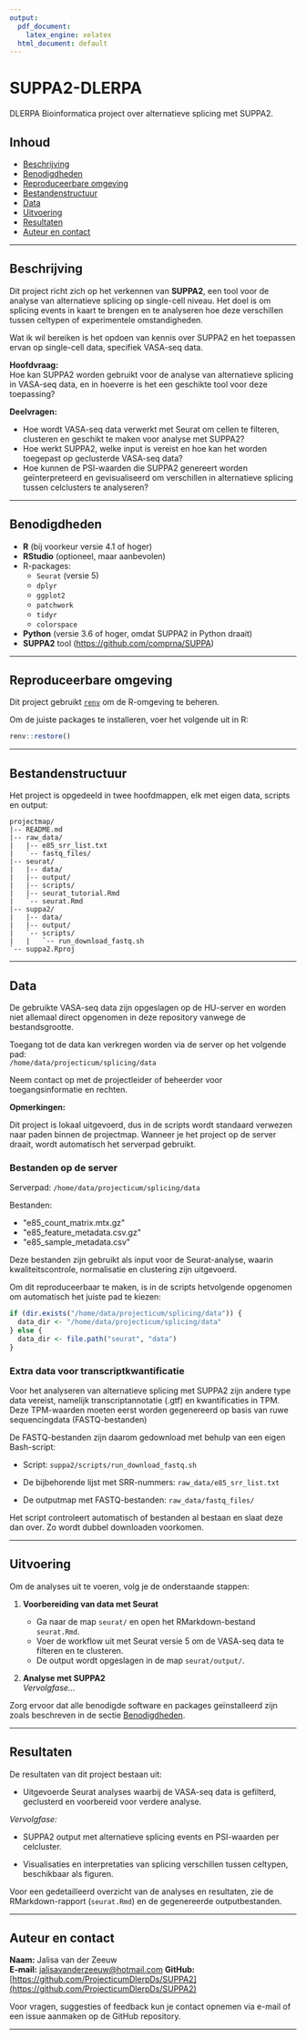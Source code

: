 ```yaml
---
output:
  pdf_document:
    latex_engine: xelatex
  html_document: default
---
```


# SUPPA2-DLERPA
DLERPA Bioinformatica project over alternatieve splicing met SUPPA2.

## Inhoud

- [Beschrijving](#beschrijving)
- [Benodigdheden](#benodigdheden)
- [Reproduceerbare omgeving](#reproduceerbare-omgeving)
- [Bestandenstructuur](#bestandenstructuur)
- [Data](#data)
- [Uitvoering](#uitvoering)
- [Resultaten](#resultaten)
- [Auteur en contact](#auteurs-en-contact)

---

## Beschrijving

Dit project richt zich op het verkennen van **SUPPA2**, een tool voor de analyse van alternatieve splicing op single-cell niveau. Het doel is om splicing events in kaart te brengen en te analyseren hoe deze verschillen tussen celtypen of experimentele omstandigheden.

Wat ik wil bereiken is het opdoen van kennis over SUPPA2 en het toepassen ervan op single-cell data, specifiek VASA-seq data.

**Hoofdvraag:**  
Hoe kan SUPPA2 worden gebruikt voor de analyse van alternatieve splicing in VASA-seq data, en in hoeverre is het een geschikte tool voor deze toepassing?

**Deelvragen:**  
- Hoe wordt VASA-seq data verwerkt met Seurat om cellen te filteren, clusteren en geschikt te maken voor analyse met SUPPA2?  
- Hoe werkt SUPPA2, welke input is vereist en hoe kan het worden toegepast op geclusterde VASA-seq data?  
- Hoe kunnen de PSI-waarden die SUPPA2 genereert worden geïnterpreteerd en gevisualiseerd om verschillen in alternatieve splicing tussen celclusters te analyseren?

---

## Benodigdheden
- **R** (bij voorkeur versie 4.1 of hoger)
- **RStudio** (optioneel, maar aanbevolen)
- R-packages:
  - `Seurat` (versie 5)
  - `dplyr`
  - `ggplot2`
  - `patchwork`
  - `tidyr`
  - `colorspace`
- **Python** (versie 3.6 of hoger, omdat SUPPA2 in Python draait)
- **SUPPA2** tool (https://github.com/comprna/SUPPA)

---

## Reproduceerbare omgeving

Dit project gebruikt [`renv`](https://rstudio.github.io/renv/) om de R-omgeving te beheren.

Om de juiste packages te installeren, voer het volgende uit in R:

```r
renv::restore()
```

---

## Bestandenstructuur

Het project is opgedeeld in twee hoofdmappen, elk met eigen data, scripts en output:


```
projectmap/
|-- README.md
|-- raw_data/
|   |-- e85_srr_list.txt
|   `-- fastq_files/
|-- seurat/
|   |-- data/
|   |-- output/
|   |-- scripts/
|   |-- seurat_tutorial.Rmd
|   `-- seurat.Rmd
|-- suppa2/
|   |-- data/
|   |-- output/
|   `-- scripts/
|   |   `-- run_download_fastq.sh
`-- suppa2.Rproj
```

---

## Data

De gebruikte VASA-seq data zijn opgeslagen op de HU-server en worden niet allemaal direct opgenomen in deze repository vanwege de bestandsgrootte.

Toegang tot de data kan verkregen worden via de server op het volgende pad:  
`/home/data/projecticum/splicing/data`  

Neem contact op met de projectleider of beheerder voor toegangsinformatie en rechten.

**Opmerkingen:**

Dit project is lokaal uitgevoerd, dus in de scripts wordt standaard verwezen naar paden binnen de projectmap.
Wanneer je het project op de server draait, wordt automatisch het serverpad gebruikt.

### Bestanden op de server

Serverpad: `/home/data/projecticum/splicing/data` 

Bestanden:

- "e85_count_matrix.mtx.gz"
- "e85_feature_metadata.csv.gz"
- "e85_sample_metadata.csv"

Deze bestanden zijn gebruikt als input voor de Seurat-analyse, waarin kwaliteitscontrole, normalisatie en clustering zijn uitgevoerd.

Om dit reproduceerbaar te maken, is in de scripts hetvolgende opgenomen om automatisch het juiste pad te kiezen:

```r
if (dir.exists("/home/data/projecticum/splicing/data")) {
  data_dir <- "/home/data/projecticum/splicing/data"
} else {
  data_dir <- file.path("seurat", "data")
}
```

### Extra data voor transcriptkwantificatie
Voor het analyseren van alternatieve splicing met SUPPA2 zijn andere type data vereist, namelijk transcriptannotatie (.gtf) en kwantificaties in TPM. Deze TPM-waarden moeten eerst worden gegenereerd op basis van ruwe sequencingdata (FASTQ-bestanden)

De FASTQ-bestanden zijn daarom gedownload met behulp van een eigen Bash-script: 

- Script: `suppa2/scripts/run_download_fastq.sh`

- De bijbehorende lijst met SRR-nummers: `raw_data/e85_srr_list.txt`

- De outputmap met FASTQ-bestanden: `raw_data/fastq_files/`

Het script controleert automatisch of bestanden al bestaan en slaat deze dan over. Zo wordt dubbel downloaden voorkomen.

---

## Uitvoering

Om de analyses uit te voeren, volg je de onderstaande stappen:

1. **Voorbereiding van data met Seurat**  
   - Ga naar de map `seurat/` en open het RMarkdown-bestand `seurat.Rmd`.  
   - Voer de workflow uit met Seurat versie 5 om de VASA-seq data te filteren en te clusteren.  
   - De output wordt opgeslagen in de map `seurat/output/`.

2. **Analyse met SUPPA2**  
   *Vervolgfase...*


Zorg ervoor dat alle benodigde software en packages geïnstalleerd zijn zoals beschreven in de sectie [Benodigdheden](#benodigdheden).

---

## Resultaten

De resultaten van dit project bestaan uit:

- Uitgevoerde Seurat analyses waarbij de VASA-seq data is gefilterd, geclusterd en voorbereid voor verdere analyse.  

*Vervolgfase:*

- SUPPA2 output met alternatieve splicing events en PSI-waarden per celcluster.   

- Visualisaties en interpretaties van splicing verschillen tussen celtypen, beschikbaar als figuren.

Voor een gedetailleerd overzicht van de analyses en resultaten, zie de RMarkdown-rapport (`seurat.Rmd`) en de gegenereerde outputbestanden.


--- 

## Auteur en contact

**Naam:** Jalisa van der Zeeuw  
**E-mail:** jalisavanderzeeuw@hotmail.com
**GitHub:** [https://github.com/ProjecticumDlerpDs/SUPPA2](https://github.com/ProjecticumDlerpDs/SUPPA2)

Voor vragen, suggesties of feedback kun je contact opnemen via e-mail of een issue aanmaken op de GitHub repository.

---